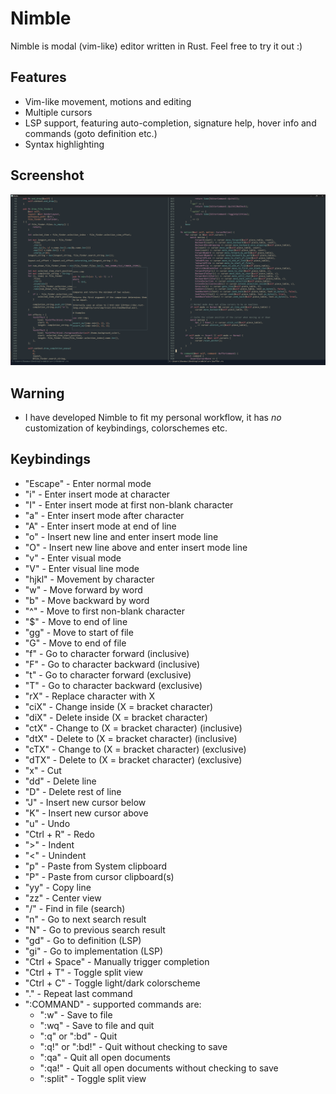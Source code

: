 # Nimble
Nimble is modal (vim-like) editor written in Rust. Feel free to try it out :)

## Features
- Vim-like movement, motions and editing
- Multiple cursors
- LSP support, featuring auto-completion, signature help, hover info and commands (goto definition etc.)
- Syntax highlighting

## Screenshot
![](Screenshot.png)

## Warning
- I have developed Nimble to fit my personal workflow, it has *no* customization of keybindings, colorschemes etc.

## Keybindings
- "Escape" - Enter normal mode
- "i" - Enter insert mode at character
- "I" - Enter insert mode at first non-blank character
- "a" - Enter insert mode after character
- "A" - Enter insert mode at end of line
- "o" - Insert new line and enter insert mode line
- "O" - Insert new line above and enter insert mode line
- "v" - Enter visual mode
- "V" - Enter visual line mode
- "hjkl" - Movement by character
- "w" - Move forward by word
- "b" - Move backward by word
- "^" - Move to first non-blank character
- "$" - Move to end of line
- "gg" - Move to start of file
- "G" - Move to end of file
- "f" - Go to character forward (inclusive)
- "F" - Go to character backward (inclusive)
- "t" - Go to character forward (exclusive)
- "T" - Go to character backward (exclusive)
- "rX" - Replace character with X
- "ciX" - Change inside (X = bracket character)
- "diX" - Delete inside (X = bracket character)
- "ctX" - Change to (X = bracket character) (inclusive)
- "dtX" - Delete to (X = bracket character) (inclusive)
- "cTX" - Change to (X = bracket character) (exclusive)
- "dTX" - Delete to (X = bracket character) (exclusive)
- "x" - Cut
- "dd" - Delete line
- "D" - Delete rest of line
- "J" - Insert new cursor below
- "K" - Insert new cursor above
- "u" - Undo
- "Ctrl + R" - Redo
- ">" - Indent
- "<" - Unindent
- "p" - Paste from System clipboard
- "P" - Paste from cursor clipboard(s)
- "yy" - Copy line
- "zz" - Center view
- "/" - Find in file (search)
- "n" - Go to next search result
- "N" - Go to previous search result
- "gd" - Go to definition (LSP)
- "gi" - Go to implementation (LSP)
- "Ctrl + Space" - Manually trigger completion
- "Ctrl + T" - Toggle split view
- "Ctrl + C" - Toggle light/dark colorscheme
- "." - Repeat last command
- ":COMMAND" - supported commands are:
    - ":w" - Save to file
    - ":wq" - Save to file and quit
    - ":q" or ":bd" - Quit
    - ":q!" or ":bd!" - Quit without checking to save
    - ":qa" - Quit all open documents
    - ":qa!" - Quit all open documents without checking to save
    - ":split" - Toggle split view

